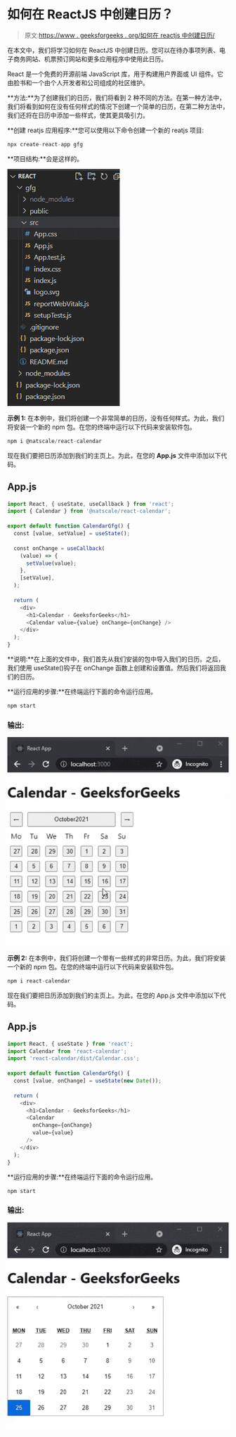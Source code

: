 # 如何在 ReactJS 中创建日历？

> 原文:[https://www . geeksforgeeks . org/如何在 reactjs 中创建日历/](https://www.geeksforgeeks.org/how-to-create-calendar-in-reactjs/)

在本文中，我们将学习如何在 ReactJS 中创建日历。您可以在待办事项列表、电子商务网站、机票预订网站和更多应用程序中使用此日历。

React 是一个免费的开源前端 JavaScript 库，用于构建用户界面或 UI 组件。它由脸书和一个由个人开发者和公司组成的社区维护。

**方法:**为了创建我们的日历，我们将看到 2 种不同的方法。在第一种方法中，我们将看到如何在没有任何样式的情况下创建一个简单的日历，在第二种方法中，我们还将在日历中添加一些样式，使其更具吸引力。

**创建 reatjs 应用程序:**您可以使用以下命令创建一个新的 reatjs 项目:

```jsx
npx create-react-app gfg  
```

**项目结构:**会是这样的。

![](img/119fc822f2ab930c763dd04057c3dcfa.png)

**示例 1:** 在本例中，我们将创建一个非常简单的日历，没有任何样式。为此，我们将安装一个新的 npm 包。在您的终端中运行以下代码来安装软件包。

```jsx
npm i @natscale/react-calendar
```

现在我们要把日历添加到我们的主页上。为此，在您的 **App.js** 文件中添加以下代码。

## App.js

```jsx
import React, { useState, useCallback } from 'react';
import { Calendar } from '@natscale/react-calendar';

export default function CalendarGfg() {
  const [value, setValue] = useState();

  const onChange = useCallback(
    (value) => {
      setValue(value);
    },
    [setValue],
  );

  return (
    <div>
      <h1>Calendar - GeeksforGeeks</h1>
      <Calendar value={value} onChange={onChange} />
    </div>
  );
}
```

**说明:**在上面的文件中，我们首先从我们安装的包中导入我们的日历。之后，我们使用 useState()钩子在 onChange 函数上创建和设置值。然后我们将返回我们的日历。

**运行应用的步骤:**在终端运行下面的命令运行应用。

```jsx
npm start
```

### 输出:

![](img/f8f74a1b340f674ace905a900e8b5b04.png)

**示例 2:** 在本例中，我们将创建一个带有一些样式的非常日历。为此，我们将安装一个新的 npm 包。在您的终端中运行以下代码来安装软件包。

```jsx
npm i react-calendar
```

现在我们要把日历添加到我们的主页上。为此，在您的 App.js 文件中添加以下代码。

## App.js

```jsx
import React, { useState } from 'react';
import Calendar from 'react-calendar';
import 'react-calendar/dist/Calendar.css';

export default function CalendarGfg() {
  const [value, onChange] = useState(new Date());

  return (
    <div>
      <h1>Calendar - GeeksforGeeks</h1>
      <Calendar
        onChange={onChange}
        value={value}
      />
    </div>
  );
}
```

**运行应用的步骤:**在终端运行下面的命令运行应用。

```jsx
npm start
```

### 输出:

![](img/baba7751ae14f59db857017dab925c44.png)
